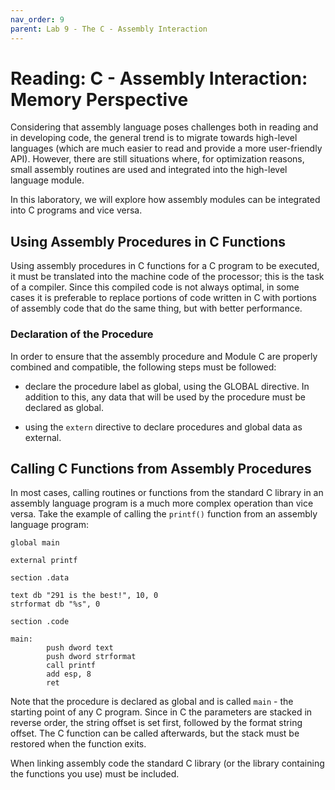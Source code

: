```yaml
---
nav_order: 9
parent: Lab 9 - The C - Assembly Interaction
---
```


# Reading: C - Assembly Interaction: Memory Perspective

Considering that assembly language poses challenges both in reading and in developing code, the general trend is to migrate towards high-level languages (which are much easier to read and provide a more user-friendly API).
However, there are still situations where, for optimization reasons, small assembly routines are used and integrated into the high-level language module.

In this laboratory, we will explore how assembly modules can be integrated into C programs and vice versa.

## Using Assembly Procedures in C Functions

Using assembly procedures in C functions for a C program to be executed, it must be translated into the machine code of the processor;
this is the task of a compiler.
Since this compiled code is not always optimal, in some cases it is preferable to replace portions of code written in C with portions of assembly code that do the same thing, but with better performance.

### Declaration of the Procedure

In order to ensure that the assembly procedure and Module C are properly combined and compatible, the following steps must be followed:

- declare the procedure label as global, using the GLOBAL directive.
In addition to this, any data that will be used by the procedure must be declared as global.

- using the `extern` directive to declare procedures and global data as external.

## Calling C Functions from Assembly Procedures

In most cases, calling routines or functions from the standard C library in an assembly language program is a much more complex operation than vice versa.
Take the example of calling the `printf()` function from an assembly language program:

```Assembly
global main

external printf

section .data

text db "291 is the best!", 10, 0
strformat db "%s", 0

section .code

main:
        push dword text
        push dword strformat
        call printf
        add esp, 8
        ret
```

Note that the procedure is declared as global and is called `main` - the starting point of any C program.
Since in C the parameters are stacked in reverse order, the string offset is set first, followed by the format string offset.
The C function can be called afterwards, but the stack must be restored when the function exits.

When linking assembly code the standard C library (or the library containing the functions you use) must be included.
